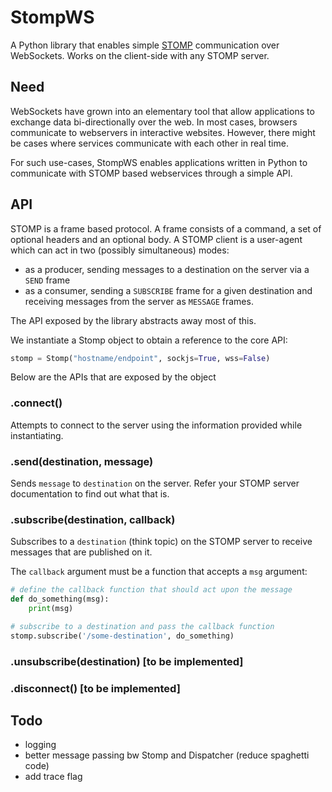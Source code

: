 # StompWS
A Python library that enables simple [STOMP](https://stomp.github.io/) communication over WebSockets. Works on the client-side with any STOMP server.

## Need
WebSockets have grown into an elementary tool that allow applications to exchange data bi-directionally over the web. In most cases, browsers communicate to webservers in interactive websites. However, there might be cases where services communicate with each other in real time.  

For such use-cases, StompWS enables applications written in Python to communicate with STOMP based webservices through a simple API.

## API
STOMP is a frame based protocol. A frame consists of a command, a set of optional headers and an optional body. A STOMP client is a user-agent which can act in two (possibly simultaneous) modes:
- as a producer, sending messages to a destination on the server via a `SEND` frame
- as a consumer, sending a `SUBSCRIBE` frame for a given destination and receiving messages from the server as `MESSAGE` frames.

The API exposed by the library abstracts away most of this.

We instantiate a Stomp object to obtain a reference to the core API:
```py
stomp = Stomp("hostname/endpoint", sockjs=True, wss=False)
```

Below are the APIs that are exposed by the object

### .connect()
Attempts to connect to the server using the information provided while instantiating.

### .send(destination, message)
Sends `message` to `destination` on the server. Refer your STOMP server documentation to find out what that is.

### .subscribe(destination, callback)
Subscribes to a `destination` (think topic) on the STOMP server to receive messages that are published on it.

The `callback` argument must be a function that accepts a `msg` argument:
```py
# define the callback function that should act upon the message
def do_something(msg):
    print(msg)

# subscribe to a destination and pass the callback function
stomp.subscribe('/some-destination', do_something)
```

### .unsubscribe(destination) [to be implemented]
### .disconnect() [to be implemented]


## Todo
- logging
- better message passing bw Stomp and Dispatcher (reduce spaghetti code)
- add trace flag